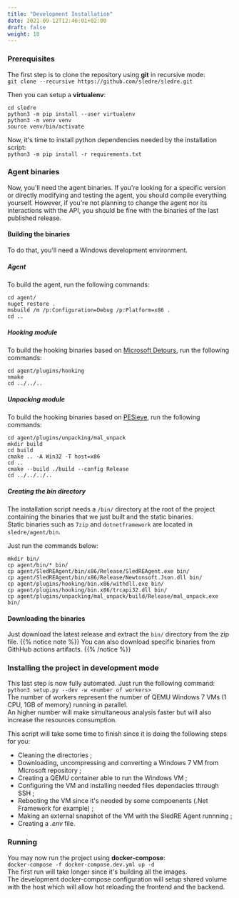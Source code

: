 ```yaml
---
title: "Development Installation"
date: 2021-09-12T12:46:01+02:00
draft: false
weight: 10
---
```


### Prerequisites
The first step is to clone the repository using **git** in recursive mode:  
`git clone --recursive https://github.com/sledre/sledre.git`

Then you can setup a **virtualenv**:  
```properties
cd sledre
python3 -m pip install --user virtualenv
python3 -m venv venv
source venv/bin/activate
```

Now, it's time to install python dependencies needed by the installation script:  
`python3 -m pip install -r requirements.txt`

### Agent binaries
Now, you'll need the agent binaries. If you're looking for a specific version or directly modifying and testing the agent, you should compile everything yourself. 
However, if you're not planning to change the agent nor its interactions with the API, you should be fine with the binaries of the last published release.

#### Building the binaries

To do that, you'll need a Windows development environment.

##### Agent
To build the agent, run the following commands:
```properties
cd agent/
nuget restore .
msbuild /m /p:Configuration=Debug /p:Platform=x86 .
cd ..
```

##### Hooking module
To build the hooking binaries based on [Microsoft Detours](https://github.com/microsoft/Detours), run the following commands:
```properties
cd agent/plugins/hooking
nmake
cd ../../..
```

##### Unpacking module
To build the hooking binaries based on [PESieve](https://github.com/hasherezade/pe-sieve), run the following commands:
```properties
cd agent/plugins/unpacking/mal_unpack
mkdir build
cd build
cmake .. -A Win32 -T host=x86
cd ..
cmake --build ./build --config Release
cd ../../../..
```

##### Creating the *bin* directory
The installation script needs a `/bin/` directory at the root of the project containing the binaries that we just built and the static binaries.  
Static binaries such as `7zip` and `dotnetframework` are located in `sledre/agent/bin`.  

Just run the commands below:
```properties
mkdir bin/
cp agent/bin/* bin/
cp agent/SledREAgent/bin/x86/Release/SledREAgent.exe bin/
cp agent/SledREAgent/bin/x86/Release/Newtonsoft.Json.dll bin/
cp agent/plugins/hooking/bin.x86/withdll.exe bin/
cp agent/plugins/hooking/bin.x86/trcapi32.dll bin/
cp agent/plugins/unpacking/mal_unpack/build/Release/mal_unpack.exe bin/
```

#### Downloading the binaries

Just download the latest release and extract the `bin/` directory from the zip file.
{{% notice note %}}
You can also download specific binaries from GithHub actions artifacts.
{{% /notice %}}

### Installing the project in development mode

This last step is now fully automated. Just run the following command:  
`python3 setup.py --dev -w <number of workers>`  
The number of workers represent the number of QEMU Windows 7 VMs (1 CPU, 1GB of memory) running in parallel.  
An higher number will make simultaneous analysis faster but will also increase the resources consumption.  

This script will take some time to finish since it is doing the following steps for you:
* Cleaning the directories ;
* Downloading, uncompressing and converting a Windows 7 VM from Microsoft repository ;
* Creating a QEMU container able to run the Windows VM ;
* Configuring the VM and installing needed files dependacies through SSH ;
* Rebooting the VM since it's  needed by some compoenents (.Net Framework for example) ;
* Making an external snapshot of the VM with the SledRE Agent runnning ;
* Creating a *.env* file.

### Running
You may now run the project using **docker-compose**:  
`docker-compose -f docker-compose.dev.yml up -d`  
The first run will take longer since it's building all the images.  
The development docker-compose configuration will setup shared volume with the host which will allow hot reloading the frontend and the backend.